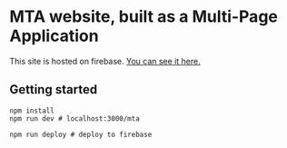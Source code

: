 # MTA website, built as a Multi-Page Application

This site is hosted on firebase. [You can see it here.](https://us-central1-faster-mpa.cloudfunctions.net/mta/)

## Getting started
```shell
npm install
npm run dev # localhost:3000/mta

npm run deploy # deploy to firebase
```
